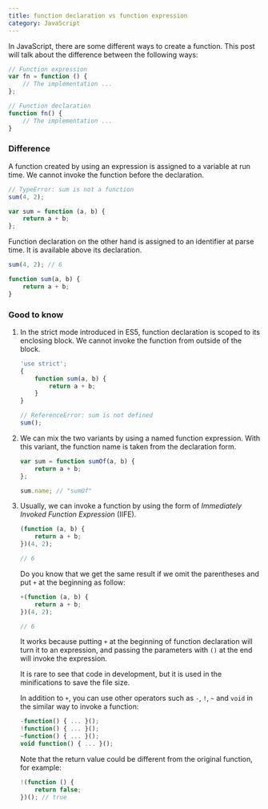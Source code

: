 ```yaml
---
title: function declaration vs function expression
category: JavaScript
---
```


In JavaScript, there are some different ways to create a function. This post will talk about the difference between the following ways:

```js
// Function expression
var fn = function () {
    // The implementation ...
};

// Function declaration
function fn() {
    // The implementation ...
}
```

### Difference

A function created by using an expression is assigned to a variable at run time. We cannot invoke the function before the declaration.

```js
// TypeError: sum is not a function
sum(4, 2);

var sum = function (a, b) {
    return a + b;
};
```

Function declaration on the other hand is assigned to an identifier at parse time. It is available above its declaration.

```js
sum(4, 2); // 6

function sum(a, b) {
    return a + b;
}
```

### Good to know

1. In the strict mode introduced in ES5, function declaration is scoped to its enclosing block. We cannot invoke the function from outside of the block.

    ```js
    'use strict';
    {
        function sum(a, b) {
            return a + b;
        }
    }

    // ReferenceError: sum is not defined
    sum();
    ```

2. We can mix the two variants by using a named function expression. With this variant, the function name is taken from the declaration form.

    ```js
    var sum = function sumOf(a, b) {
        return a + b;
    };

    sum.name; // "sumOf"
    ```

3. Usually, we can invoke a function by using the form of _Immediately Invoked Function Expression_ (IIFE).

    ```js
    (function (a, b) {
        return a + b;
    })(4, 2);

    // 6
    ```

    Do you know that we get the same result if we omit the parentheses and put `+` at the beginning as follow:

    ```js
    +(function (a, b) {
        return a + b;
    })(4, 2);

    // 6
    ```

    It works because putting `+` at the beginning of function declaration will turn it to an expression, and passing the parameters with `()` at the end will invoke the expression.

    It is rare to see that code in development, but it is used in the minifications to save the file size.

    In addition to `+`, you can use other operators such as `-`, `!`, `~` and `void` in the similar way to invoke a function:

    ```js
    -function() { ... }();
    !function() { ... }();
    ~function() { ... }();
    void function() { ... }();
    ```

    Note that the return value could be different from the original function, for example:

    ```js
    !(function () {
        return false;
    })(); // true
    ```
